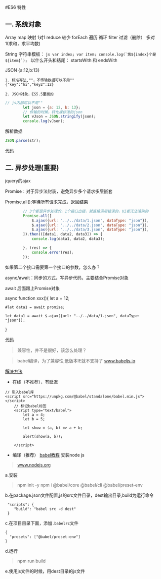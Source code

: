 #ES6 特性


## 一. 系统对象
Array
    map         映射          1对1
    reduce      较少
    forEach     遍历          循环
    filter      过滤（删除）   多对1(求和，求平均数)

String
    字符串模板： 
    ```js
    var index;
    var item;
    console.log(`第${index}个是${item}`);
    ```
    以什么开头和结尾：
    startsWith 和 endsWith

JSON
    {a:12,b:13}
    
    1. 标准写法,""，不传输数据可以不用""
    {"key":"hi","key2":12}
    
    2. JSON对象，ES5.5里面的
    
```js
// js内部可以不用""
        let json = {a: 12, b: 13};
        // 传输的时候，转化成标准的json
        let vJson = JSON.stringify(json);
        console.log(vJson);

```

解析数据
```js
JSON.parse(str);
```

[代码](../code/es6-003.html)

## 二. 异步处理(重要)
jquery的ajax

Promise：对于异步法封装，避免异步多个请求多层嵌套

Promise.all():等待所有请求完成，返回结果
```js
        // 3个都是异步处理的，1个接口出错，就直接调用错误的，UI都无法渲染的
        Promise.all([
            $.ajax({url: "../../data/1.json", dataType: "json"}),
            $.ajax({url: "../../data/2.json", dataType: "json"}),
            $.ajax({url: "../../data/3.json", dataType: "json"}),
        ]).then(([data1, data2, data3]) => {
            console.log(data1, data2, data3);

        }, (res) => {
            console.error(res);
        });
```

如果第二个接口需要第一个接口的参数，怎么办？

async/await：同步的方式，写异步代码，主要结合Promise对象

await 后面跟上Promise对象

async function xxx(){
    let a = 12;

    #let data1 = await promise;
    
    let data1 = await $.ajax({url: "../../data/1.json", dataType: "json"});
}

[代码](../code/es6-004.html)


> 兼容性，并不是很好，该怎么处理？

> babel编译，为了兼容性,低版本IE就不支持了
> www.babeljs.io

[解决方法](../code/es6-005-babel.html)

- 在线（不推荐），有延迟

```
// 引入babel库
<script src="https://unpkg.com/@babel/standalone/babel.min.js"></script>
    // 标记babel标签
    <script type="text/babel">
        let a = 4;
        let b = 5;

        let show = (a, b) => a + b;

        alert(show(a, b));

    </script>
```

- 编译（推荐）
[babel教程](https://babeljs.io/setup#installation)
安装node js
> www.nodejs.org

a.安装
> npm init -y
> npm i @babel/core @babel/cli @babel/preset-env

b.在package.json文件配置,js的src文件目录，dest输出目录,build为运行命令
```
 "scripts": {
    "build": "babel src -d dest"
 }
```


c.在项目目录下面，添加`.babelrc`文件
```
{
  "presets": ["@babel/preset-env"]
}
```

d.运行
> npm run build

e.使用js文件的时候，用dest目录的js文件
